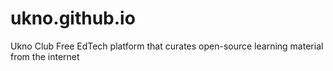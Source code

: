 # ukno.github.io
Ukno Club Free EdTech platform that curates open-source learning material from the internet
